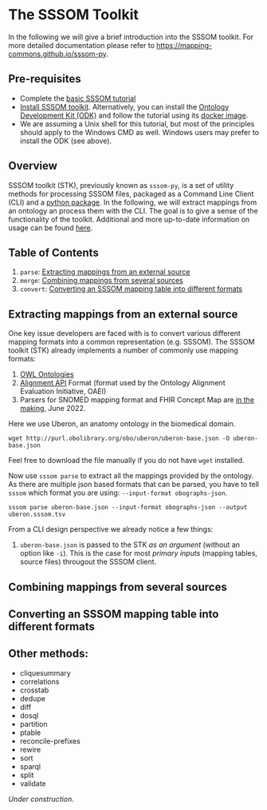 # The SSSOM Toolkit

In the following we will give a brief introduction into the SSSOM toolkit. For more detailed documentation please refer to https://mapping-commons.github.io/sssom-py.

## Pre-requisites

- Complete the [basic SSSOM tutorial](tutorial.md)
- [Install SSSOM toolkit](https://mapping-commons.github.io/sssom-py/installation.html). Alternatively, you can install the [Ontology Development Kit (ODK)](https://github.com/INCATools/ontology-development-kit) and follow the tutorial using its [docker image](https://oboacademy.github.io/obook/howto/odk-setup/).
- We are assuming a Unix shell for this tutorial, but most of the principles should apply to the Windows CMD as well. Windows users may prefer to install the ODK (see above).

## Overview

SSSOM toolkit (STK), previously known as `sssom-py`, is a set of utility methods for processing SSSOM files, packaged as a Command Line Client (CLI) and a [python package](https://pypi.org/project/sssom/). In the following, we will extract mappings from an ontology an process them with the CLI. The goal is to give a sense of the functionality of the toolkit. Additional and more up-to-date information on usage can be found [here](https://mapping-commons.github.io/sssom-py).

## Table of Contents

1. `parse`: [Extracting mappings from an external source](#parse)
2. `merge`: [Combining mappings from several sources](#merge)
3. `convert`: [Converting an SSSOM mapping table into different formats](#convert)

<a id="parse"></a>

## Extracting mappings from an external source

One key issue developers are faced with is to convert various different mapping formats into a common representation (e.g. SSSOM). The SSSOM toolkit (STK) already implements a number of commonly use mapping formats:

1. [OWL Ontologies](https://en.wikipedia.org/wiki/Web_Ontology_Language)
2. [Alignment API](https://moex.gitlabpages.inria.fr/alignapi/) Format (format used by the Ontology Alignment Evaluation Initiative, OAEI)
3. Parsers for SNOMED mapping format and FHIR Concept Map are [in the making](https://github.com/mapping-commons/sssom-py/pull/207), June 2022.

Here we use Uberon, an anatomy ontology in the biomedical domain.

```
wget http://purl.obolibrary.org/obo/uberon/uberon-base.json -O uberon-base.json
```

Feel free to download the file manually if you do not have `wget` installed.

Now use `sssom parse` to extract all the mappings provided by the ontology. As there are multiple json based formats that can be parsed, you have to tell `sssom` which format you are using: `--input-format obographs-json`.

```
sssom parse uberon-base.json --input-format obographs-json --output uberon.sssom.tsv
```

From a CLI design perspective we already notice a few things:

1. `uberon-base.json` is passed to the STK _as an argument_ (without an option like `-i`). This is the case for most _primary inputs_ (mapping tables, source files) througout the SSSOM client.


<a id="merge"></a>

## Combining mappings from several sources

<a id="convert"></a>

## Converting an SSSOM mapping table into different formats



## Other methods:

- cliquesummary
- correlations
- crosstab
- dedupe
- diff
- dosql
- partition
- ptable
- reconcile-prefixes
- rewire
- sort
- sparql
- split
- validate

_Under construction_.